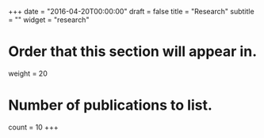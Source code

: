 +++
date = "2016-04-20T00:00:00"
draft = false
title = "Research"
subtitle = ""
widget = "research"
# Order that this section will appear in.
weight = 20
# Number of publications to list.
count = 10
+++
